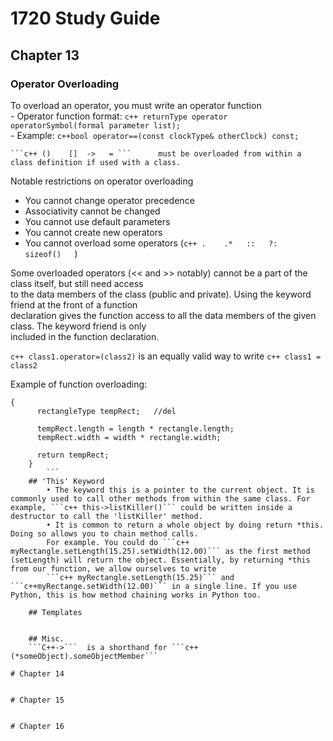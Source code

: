 # 1720 Study Guide
## Chapter 13

### Operator Overloading
		
 To overload an operator, you must write an operator function <br />
	- Operator function format: ```c++ returnType operator operatorSymbol(formal parameter list);``` <br />
	- Example:                                ```c++bool operator==(const clockType& otherClock) const;``` <br />
	
	```c++ ()	 []	 ->	  = ```   	 must be overloaded from within a class definition if used with a class.
			
Notable restrictions on operator overloading <br />
- You cannot change operator precedence <br />
- Associativity cannot be changed  <br />
- You cannot use default parameters <br />
- You cannot create new operators <br />
- You cannot overload some operators (```c++ .    .*   ::   ?:   sizeof()   ```) <br />
		
Some overloaded operators (<< and >> notably) cannot be a part of the class itself, but still need access <br /> 
to the data members of the class (public and private). Using the keyword friend at the front of a function  <br />
declaration gives the function access to all the data members of the given class. The keyword friend is only   <br />
included in the function declaration.  <br />
	
```c++ class1.operator=(class2)``` is an equally valid way to write ```c++ class1 = class2 ``` <br />
	
Example of function overloading: <br />
```c++rectangleType rectangleType::operator* (const rectangleType& rectangle) const 
{ 
      rectangleType tempRect;   //del
      
      tempRect.length = length * rectangle.length; 
      tempRect.width = width * rectangle.width; 
      
      return tempRect; 
    }
		```
	## 'This' Keyword 
		• The keyword this is a pointer to the current object. It is commonly used to call other methods from within the same class. For example, ```c++ this->listKiller()``` could be written inside a destructor to call the 'listKiller' method.
		• It is common to return a whole object by doing return *this. Doing so allows you to chain method calls.
		For example. You could do ```c++ myRectangle.setLength(15.25).setWidth(12.00)``` as the first method (setLength) will return the object. Essentially, by returning *this from our function, we allow ourselves to write 
		```c++ myRectangle.setLength(15.25)``` and ```c++myRectange.setWidth(12.00)``` in a single line. If you use Python, this is how method chaining works in Python too.
	
	## Templates
	

	## Misc.
	```C++->```  is a shorthand for ```c++(*someObject).someObjectMember```

# Chapter 14


# Chapter 15


# Chapter 16

